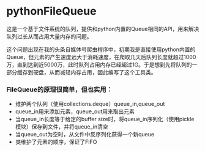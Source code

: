 # pythonFileQueue

这是一个基于文件系统的队列，提供和python内置的Queue相同的API，用来解决队列过长从而占用大量内存的问题。

这个问题出现在我的头条自媒体号爬虫程序中，初期我是直接使用python内置的Queue，但元素的产生速度远大于消耗速度，在爬取几天后队列长度就超过1000万，直到达到近5000万，此时队列占用内存已经超过1G。于是想到先将队列的一部分缓存到硬盘，从而减轻内存占用，因此编写了这个工具类。
### FileQueue的原理很简单，但也实用：
- 维护两个队列（使用collections.deque）queue_in,queue_out
- queue_in用来添加元素，queue_out用来取出元素
- 当queue_in长度等于给定的buffer size时，将queue_in序列化（使用pickle模块）保存到文件，并将queue_in清空
- 当queue_out为空时，从文件中反序列化获得一个新queue
- 类维护了元素的顺序，保证了FIFO
